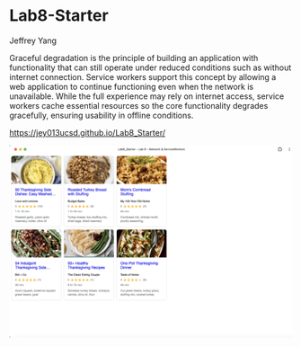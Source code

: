 # Lab8-Starter

Jeffrey Yang

Graceful degradation is the principle of building an application with functionality that can still operate under reduced conditions such as without internet connection. Service workers support this concept by allowing a web application to continue functioning even when the network is unavailable. While the full experience may rely on internet access, service workers cache essential resources so the core functionality degrades gracefully, ensuring usability in offline conditions.

https://jey013ucsd.github.io/Lab8_Starter/

![PWA Screenshot](./pwa.png)